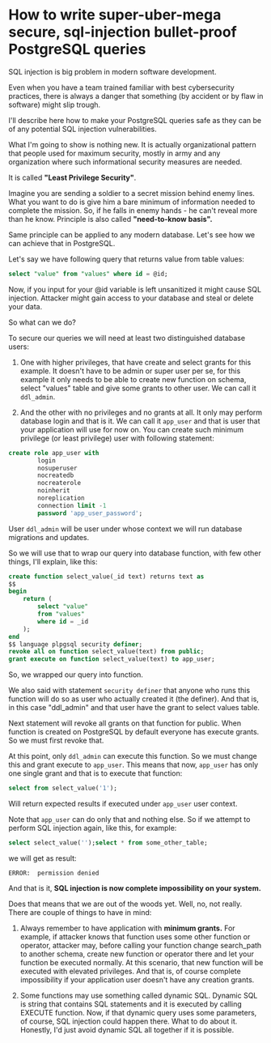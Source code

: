 # How to write super-uber-mega secure, sql-injection bullet-proof PostgreSQL queries

SQL injection is big problem in modern software development.

Even when you have a team trained familiar with best cybersecurity practices, there is always a danger that something (by accident or by flaw in software) might slip trough.

I'll describe here how to make your PostgreSQL queries safe as they can be of any potential SQL injection vulnerabilities.

What I'm going to show is nothing new. It is actually organizational pattern that people used for maximum security, mostly in army and any organization where such informational security measures are needed.

It is called **"Least Privilege Security"**.

Imagine you are sending a soldier to a secret mission behind enemy lines. What you want to do is give him a bare minimum of information needed to complete the mission. So, if he falls in enemy hands - he can't reveal more than he know. Principle is also called **"need-to-know basis".**

Same principle can be applied to any modern database. Let's see how we can achieve that in PostgreSQL.

Let's say we have following query that returns value from table values:

```sql
select "value" from "values" where id = @id;
```

Now, if you input for your @id variable is left unsanitized it might cause SQL injection. Attacker might gain access to your database and steal or delete your data.

So what can we do?

To secure our queries we will need at least two distinguished database users:

1. One with higher privileges, that have create and select grants for this example. It doesn't have to be admin or super user per se, for this example it only needs to be able to create new function on schema, select "values" table and give some grants to other user. We can call it `ddl_admin`.

2. And the other with no privileges and no grants at all. It only may perform database login and that is it. We can call it `app_user` and that is user that your application will use for now on. You can create such minimum privilege (or least privilege) user with following statement:

```sql
create role app_user with
		login
		nosuperuser
		nocreatedb
		nocreaterole
		noinherit
		noreplication
		connection limit -1
		password 'app_user_password';
```

User `ddl_admin` will be user under whose context we will run database migrations and updates.

So we will use that to wrap our query into database function, with few other things, I'll explain, like this:

```sql
create function select_value(_id text) returns text as
$$
begin
	return (
		select "value" 
		from "values" 
		where id = _id
	);
end
$$ language plpgsql security definer;	
revoke all on function select_value(text) from public;
grant execute on function select_value(text) to app_user;
```

So, we wrapped our query into function.

We also said with statement `security definer` that anyone who runs this function will do so as user who actually created it (the definer). And that is, in this case "ddl_admin" and that user have the grant to select values table.

Next statement will revoke all grants on that function for public. When function is created on PostgreSQL by default everyone has execute grants. So we must first revoke that.

At this point, only `ddl_admin` can execute this function. So we must change this and grant execute to `app_user`. This means that now, `app_user` has only one single grant and that is to execute that function:

```sql
select from select_value('1');
```

Will return expected results if executed under `app_user` user context.

Note that `app_user` can do only that and nothing else. So if we attempt to perform SQL injection again, like this, for example:

```sql
select select_value('');select * from some_other_table;
```

we will get as result:

```
ERROR:  permission denied 
```

And that is it, **SQL injection is now complete impossibility on your system.**

Does that means that we are out of the woods yet. Well, no, not really. There are couple of things to have in mind:

1) Always remember to have application with **minimum grants.** For example, if attacker knows that function uses some other function or operator, attacker may, before calling your function change search_path to another schema, create new function or operator there and let your function be executed normally. At this scenario, that new function will be executed with elevated privileges. And that is, of course complete impossibility if your application user doesn't have any creation grants.

2) Some functions may use something called dynamic SQL. Dynamic SQL is string that contains SQL statements and it is executed by calling EXECUTE function. Now, if that dynamic query uses some parameters, of course, SQL injection could happen there. What to do about it. Honestly, I'd just avoid dynamic SQL all together if it is possible.
